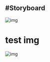 #Storyboard
  - 
![img](http://i.imgur.com/KoT1wEU.png)


# test img 

<p align="center"
<img src="http://i.imgur.com/KoT1wEU.png" width="350">
<p>


![img](https://raw.githubusercontent.com/geo7/vrbh_sim/develop/documentation/imgs/robo1.png) 
